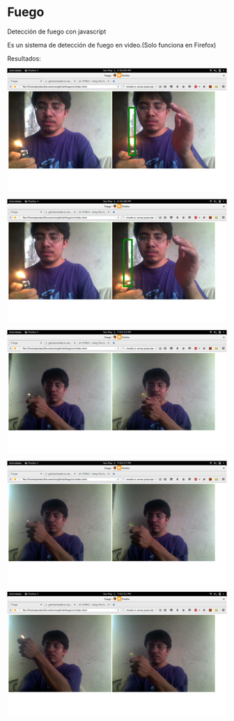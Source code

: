 # Fuego
Detección de fuego con javascript

Es un sistema de detección de fuego en video.(Solo funciona en Firefox)

Resultados:

![Resultado 1](doc/1.png)

![Resultado 2](doc/2.png)

![Resultado 3](doc/3.png)

![Resultado 4](doc/4.png)

![Resultado 5](doc/5.png)
